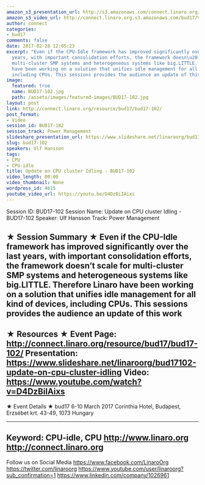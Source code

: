 ```yaml
---
amazon_s3_presentation_url: http://s3.amazonaws.com/connect.linaro.org/bud17/Presentations/BUD17-102%20-%20Update%20on%20CPU%20cluster%20idling.pdf
amazon_s3_video_url: http://connect.linaro.org.s3.amazonaws.com/bud17/Videos/Monday/BUD17-102%20Update%20on%20CPU%20cluster%20idling.mp4
author: connect
categories:
- bud17
comments: false
date: 2017-02-28 12:05:23
excerpt: "Even if the CPU-Idle framework has improved significantly over the last
  years, with important consolidation efforts, the framework doesn\u2019t scale for
  multi-cluster SMP systems and heterogeneous systems like big.LITTLE. Therefore Linaro
  have been working on a solution that unifies idle management for all kind of devices,
  including CPUs. This sessions provides the audience an update of this work"
image:
  featured: true
  name: BUD17-102.jpg
  path: /assets/images/featured-images/BUD17-102.jpg
layout: post
link: http://connect.linaro.org/resource/bud17/bud17-102/
post_format:
- Video
session_id: BUD17-102
session_track: Power Management
slideshare_presentation_url: https://www.slideshare.net/linaroorg/bud17102-update-on-cpu-cluster-idling
slug: bud17-102
speakers: Ulf Hansson
tags:
- CPU
- CPU-idle
title: Update on CPU cluster Idling - BUD17-102
video_length: 00:00
video_thumbnail: None
wordpress_id: 4615
youtube_video_url: https://youtu.be/D4DzBiIAixs
---
```


Session ID: BUD17-102
Session Name: Update on CPU cluster Idling - BUD17-102
Speaker: Ulf Hansson
Track: Power Management

★ Session Summary ★
Even if the CPU-Idle framework has improved significantly over the last years, with important consolidation efforts, the framework doesn’t scale for multi-cluster SMP systems and heterogeneous systems like big.LITTLE. Therefore Linaro have been working on a solution that unifies idle management for all kind of devices, including CPUs. This sessions provides the audience an update of this work
---------------------------------------------------
★ Resources ★
Event Page: http://connect.linaro.org/resource/bud17/bud17-102/
Presentation: https://www.slideshare.net/linaroorg/bud17102-update-on-cpu-cluster-idling
Video: https://www.youtube.com/watch?v=D4DzBiIAixs
---------------------------------------------------

★ Event Details ★
bud17
6-10 March 2017
Corinthia Hotel, Budapest,
Erzsébet krt. 43-49,
1073 Hungary

---------------------------------------------------
Keyword: CPU-idle, CPU
http://www.linaro.org
http://connect.linaro.org
---------------------------------------------------
Follow us on Social Media
https://www.facebook.com/LinaroOrg
https://twitter.com/linaroorg
https://www.youtube.com/user/linaroorg?sub_confirmation=1
https://www.linkedin.com/company/1026961